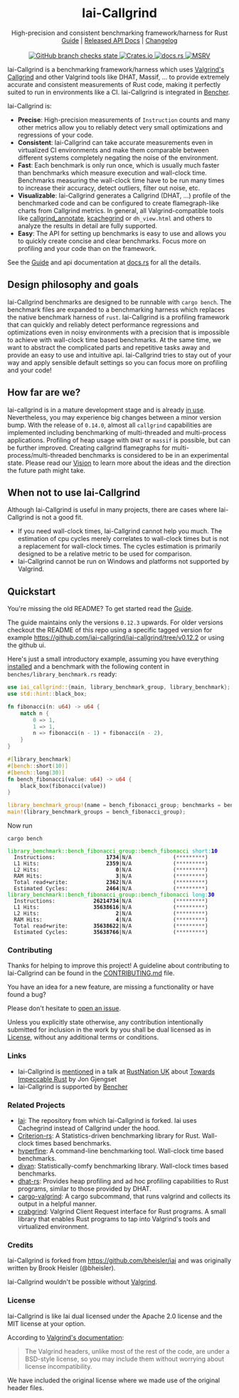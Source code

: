 <!-- spell-checker: ignore fixt binstall libtest eprintln usize Gjengset -->
<!-- markdownlint-disable MD041 MD033 -->

<h1 align="center">Iai-Callgrind</h1>

<div align="center">High-precision and consistent benchmarking framework/harness for Rust</div>

<div align="center">
    <a href="https://iai-callgrind.github.io/iai-callgrind">Guide</a>
    |
    <a href="https://docs.rs/crate/iai-callgrind/">Released API Docs</a>
    |
    <a href="https://github.com/iai-callgrind/iai-callgrind/blob/main/CHANGELOG.md">Changelog</a>
</div>
<br>
<div align="center">
    <a href="https://github.com/iai-callgrind/iai-callgrind/actions/workflows/cicd.yml">
        <img src="https://github.com/iai-callgrind/iai-callgrind/actions/workflows/cicd.yml/badge.svg" alt="GitHub branch checks state"/>
    </a>
    <a href="https://crates.io/crates/iai-callgrind">
        <img src="https://img.shields.io/crates/v/iai-callgrind.svg" alt="Crates.io"/>
    </a>
    <a href="https://docs.rs/iai-callgrind/">
        <img src="https://docs.rs/iai-callgrind/badge.svg" alt="docs.rs"/>
    </a>
    <a href="https://github.com/rust-lang/rust">
        <img src="https://img.shields.io/badge/MSRV-1.74.1-brightgreen" alt="MSRV"/>
    </a>
</div>

Iai-Callgrind is a benchmarking framework/harness which uses [Valgrind's
Callgrind][Callgrind Manual] and other Valgrind tools like DHAT, Massif, ... to
provide extremely accurate and consistent measurements of Rust code, making it
perfectly suited to run in environments like a CI. Iai-Callgrind is integrated
in [Bencher].

Iai-Callgrind is:

- __Precise__: High-precision measurements of `Instruction` counts and many
  other metrics allow you to reliably detect very small optimizations and
  regressions of your code.
- __Consistent__: Iai-Callgrind can take accurate measurements even in
  virtualized CI environments and make them comparable between different systems
  completely negating the noise of the environment.
- __Fast__: Each benchmark is only run once, which is usually much faster than
  benchmarks which measure execution and wall-clock time. Benchmarks measuring
  the wall-clock time have to be run many times to increase their accuracy,
  detect outliers, filter out noise, etc.
- __Visualizable__: Iai-Callgrind generates a Callgrind (DHAT, ...) profile of
  the benchmarked code and can be configured to create flamegraph-like charts
  from Callgrind metrics. In general, all Valgrind-compatible tools like
  [callgrind_annotate][Callgrind Annotate], [kcachegrind] or `dh_view.html` and
  others to analyze the results in detail are fully supported.
- __Easy__: The API for setting up benchmarks is easy to use and allows you to
  quickly create concise and clear benchmarks. Focus more on profiling and your
  code than on the framework.

See the [Guide] and api documentation at [docs.rs][Api Docs] for all the
details.

## Design philosophy and goals

Iai-Callgrind benchmarks are designed to be runnable with `cargo bench`. The
benchmark files are expanded to a benchmarking harness which replaces the native
benchmark harness of `rust`. Iai-Callgrind is a profiling framework that can
quickly and reliably detect performance regressions and optimizations even in
noisy environments with a precision that is impossible to achieve with
wall-clock time based benchmarks. At the same time, we want to abstract the
complicated parts and repetitive tasks away and provide an easy to use and
intuitive api. Iai-Callgrind tries to stay out of your way and apply sensible
default settings so you can focus more on profiling and your code!

## How far are we?

Iai-callgrind is in a mature development stage and is already [in
use](https://github.com/iai-callgrind/iai-callgrind/network/dependents).
Nevertheless, you may experience big changes between a minor version bump. With
the release of `0.14.0`, almost all `callgrind` capabilities are implemented
including benchmarking of multi-threaded and multi-process applications.
Profiling of heap usage with `DHAT` or `massif` is possible, but can be further
improved. Creating callgrind flamegraphs for multi-process/multi-threaded
benchmarks is considered to be in an experimental state. Please read our
[Vision](./VISION.md) to learn more about the ideas and the direction the future
path might take.

## When not to use Iai-Callgrind

Although Iai-Callgrind is useful in many projects, there are cases where
Iai-Callgrind is not a good fit.

- If you need wall-clock times, Iai-Callgrind cannot help you much. The
  estimation of cpu cycles merely correlates to wall-clock times but is not a
  replacement for wall-clock times. The cycles estimation is primarily designed
  to be a relative metric to be used for comparison.
- Iai-Callgrind cannot be run on Windows and platforms not supported by
  Valgrind.

## Quickstart

You're missing the old README? To get started read the [Guide].

The guide maintains only the versions `0.12.3` upwards. For older versions
checkout the README of this repo using a specific tagged version for example
<https://github.com/iai-callgrind/iai-callgrind/tree/v0.12.2> or using the
github ui.

Here's just a small introductory example, assuming you have everything
[installed][Guide Prerequisites] and a benchmark with the following content in
`benches/library_benchmark.rs` ready:

```rust
use iai_callgrind::{main, library_benchmark_group, library_benchmark};
use std::hint::black_box;

fn fibonacci(n: u64) -> u64 {
    match n {
        0 => 1,
        1 => 1,
        n => fibonacci(n - 1) + fibonacci(n - 2),
    }
}

#[library_benchmark]
#[bench::short(10)]
#[bench::long(30)]
fn bench_fibonacci(value: u64) -> u64 {
    black_box(fibonacci(value))
}

library_benchmark_group!(name = bench_fibonacci_group; benchmarks = bench_fibonacci);
main!(library_benchmark_groups = bench_fibonacci_group);
```

Now run

```shell
cargo bench
```

<pre><code class="hljs"><span style="color:#0A0">library_benchmark::bench_fibonacci_group::bench_fibonacci</span> <span style="color:#0AA">short</span><span style="color:#0AA">:</span><b><span style="color:#00A">10</span></b>
  Instructions:     <b>           1734</b>|N/A             (<span style="color:#555">*********</span>)
  L1 Hits:          <b>           2359</b>|N/A             (<span style="color:#555">*********</span>)
  L2 Hits:          <b>              0</b>|N/A             (<span style="color:#555">*********</span>)
  RAM Hits:         <b>              3</b>|N/A             (<span style="color:#555">*********</span>)
  Total read+write: <b>           2362</b>|N/A             (<span style="color:#555">*********</span>)
  Estimated Cycles: <b>           2464</b>|N/A             (<span style="color:#555">*********</span>)
<span style="color:#0A0">library_benchmark::bench_fibonacci_group::bench_fibonacci</span> <span style="color:#0AA">long</span><span style="color:#0AA">:</span><b><span style="color:#00A">30</span></b>
  Instructions:     <b>       26214734</b>|N/A             (<span style="color:#555">*********</span>)
  L1 Hits:          <b>       35638616</b>|N/A             (<span style="color:#555">*********</span>)
  L2 Hits:          <b>              2</b>|N/A             (<span style="color:#555">*********</span>)
  RAM Hits:         <b>              4</b>|N/A             (<span style="color:#555">*********</span>)
  Total read+write: <b>       35638622</b>|N/A             (<span style="color:#555">*********</span>)
  Estimated Cycles: <b>       35638766</b>|N/A             (<span style="color:#555">*********</span>)</code></pre>

### Contributing

Thanks for helping to improve this project! A guideline about contributing to
Iai-Callgrind can be found in the [CONTRIBUTING.md](./CONTRIBUTING.md) file.

You have an idea for a new feature, are missing a functionality or have found a
bug?

Please don't hesitate to [open an
issue](https://github.com/iai-callgrind/iai-callgrind/issues).

Unless you explicitly state otherwise, any contribution intentionally submitted
for inclusion in the work by you shall be dual licensed as in
[License](#license), without any additional terms or conditions.

### Links

- Iai-Callgrind is [mentioned](https://youtu.be/qfknfCsICUM?t=1228) in a talk at
  [RustNation UK](https://www.rustnationuk.com/) about [Towards Impeccable
  Rust](https://www.youtube.com/watch?v=qfknfCsICUM) by Jon Gjengset
- Iai-Callgrind is supported by [Bencher]

### Related Projects

- [Iai](https://github.com/bheisler/iai): The repository from which
  Iai-Callgrind is forked. Iai uses Cachegrind instead of Callgrind under the
  hood.
- [Criterion-rs](https://github.com/bheisler/criterion.rs): A Statistics-driven
  benchmarking library for Rust. Wall-clock times based benchmarks.
- [hyperfine](https://github.com/sharkdp/hyperfine): A command-line benchmarking
  tool. Wall-clock time based benchmarks.
- [divan](https://github.com/nvzqz/divan): Statistically-comfy benchmarking
  library. Wall-clock times based benchmarks.
- [dhat-rs](https://github.com/nnethercote/dhat-rs): Provides heap profiling and
  ad hoc profiling capabilities to Rust programs, similar to those provided by
  DHAT.
- [cargo-valgrind](https://github.com/jfrimmel/cargo-valgrind): A cargo
  subcommand, that runs valgrind and collects its output in a helpful manner.
- [crabgrind](https://github.com/2dav/crabgrind): Valgrind Client Request
  interface for Rust programs. A small library that enables Rust programs to tap
  into Valgrind's tools and virtualized environment.

### Credits

Iai-Callgrind is forked from <https://github.com/bheisler/iai> and was
originally written by Brook Heisler (@bheisler).

Iai-Callgrind wouldn't be possible without [Valgrind].

### License

Iai-Callgrind is like Iai dual licensed under the Apache 2.0 license and the MIT
license at your option.

According to [Valgrind's documentation][Valgrind Client Request Mechanism]:

> The Valgrind headers, unlike most of the rest of
> the code, are under a BSD-style license, so you may include them without worrying
> about license incompatibility.

We have included the original license where we made use of the original header
files.

[Api Docs]: https://docs.rs/iai-callgrind/latest/iai_callgrind/

[Bencher]: https://bencher.dev/learn/benchmarking/rust/iai/

[Guide]: https://iai-callgrind.github.io/iai-callgrind/

[Guide Prerequisites]: https://iai-callgrind.github.io/iai-callgrind/latest/html/installation/prerequisites.html

[kcachegrind]: https://kcachegrind.github.io/html/Home.html

[Valgrind]: https://valgrind.org/

[Valgrind Client Request Mechanism]: https://valgrind.org/docs/manual/manual-core-adv.html#manual-core-adv.clientreq

[Callgrind Manual]: https://valgrind.org/docs/manual/cl-manual.html

[Callgrind Annotate]: https://valgrind.org/docs/manual/cl-manual.html#cl-manual.callgrind_annotate-options
